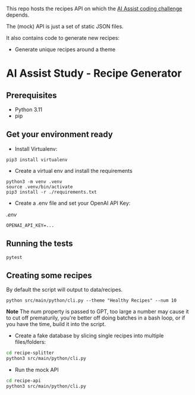 This repo hosts the recipes API on which the [AI Assist coding challenge](https://github.com/EqualExperts/code-challenge-recipe-finder) depends.

The (mock) API is just a set of static JSON files.

It also contains code to generate new recipes:

- Generate unique recipes around a theme

# AI Assist Study - Recipe Generator

## Prerequisites

- Python 3.11
- pip

## Get your environment ready

- Install Virtualenv:

```
pip3 install virtualenv
```

- Create a virtual env and install the requirements

```
python3 -m venv .venv
source .venv/bin/activate
pip3 install -r ./requirements.txt
```

- Create a .env file and set your OpenAI API Key:

_.env_

```
OPENAI_API_KEY=...
```

## Running the tests

```
pytest
```

## Creating some recipes

By default the script will output to data/recipes.

```
python src/main/python/cli.py --theme "Healthy Recipes" --num 10
```

**Note** The num property is passed to GPT, too large a number may cause it to cut off prematurily, you're better off doing batches in a bash loop, or if you have the time, build it into the script.

- Create a fake database by slicing single recipes into multiple files/folders:

```bash
cd recipe-splitter
python3 src/main/python/cli.py
```

- Run the mock API

```bash
cd recipe-api
python3 src/main/python/cli.py
```


